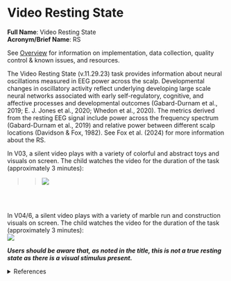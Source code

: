 # Video Resting State
**Full Name**: Video Resting State  
**Acronym/Brief Name**: RS  

See [Overview](overview.md) for information on implementation, data collection, quality control & known issues, and resources.
        
The Video Resting State (v.11.29.23) task provides information about neural oscillations measured in EEG power across the scalp. Developmental changes in oscillatory activity reflect underlying developing large scale neural networks associated with early self-regulatory, cognitive, and affective processes and developmental outcomes (Gabard-Durnam et al., 2019; E. J. Jones et al., 2020; Whedon et al., 2020). The metrics derived from the resting EEG signal include power across the frequency spectrum (Gabard-Durnam et al., 2019) and relative power between different scalp locations (Davidson & Fox, 1982). See Fox et al. (2024) for more information about the RS. 

In V03, a silent video plays with a variety of colorful and abstract toys and visuals on screen. The child watches the video for the duration of the task (approximately 3 minutes):

>>![](images/eeg-RS-V03.png)
<br>
<br>

In V04/6, a silent video plays with a variety of marble run and construction visuals on screen. The child watches the video for the duration of the task (approximately 3 minutes):    
![](images/eeg-RS-V04.png)

***Users should be aware that, as noted in the title, this is not a true resting state as there is a visual stimulus present.***

<details class="collapsible references">
  <summary class="references">References</summary>
 <ul>
    <li>Davidson, R. J., & Fox, N. A. (1982). Asymmetrical Brain Activity Discriminates Between Positive and Negative Affective Stimuli in Human Infants. <em>Science</em>, 218(4578), 1235–1237. <a href="https://doi.org/10.1126/science.7146906" target="_blank">https://doi.org/10.1126/science.7146906</a></li>
    <li>Fox, N. A., Pérez-Edgar, K., Morales, S., Brito, N. H., Campbell, A. M., Cavanagh, J. F., Gabard-Durnam, L. J., Hudac, C. M., Key, A. P., Larson-Prior, L. J., Pedapati, E. V., Norton, E. S., Reetzke, R., Roberts, T. P., Rutter, T. M., Scott, L. S., Shuffrey, L. C., Antúnez, M., Boylan, M. R., … Yoder, L. (2024). The development and structure of the Healthy Brain and Child Development (HBCD) study EEG Protocol. <em>Developmental Cognitive Neuroscience</em>, 69, 101447. <a href="https://doi.org/10.1016/j.dcn.2024.101447" target="_blank">https://doi.org/10.1016/j.dcn.2024.101447</a></li>
    <li>Gabard-Durnam, L. J., Wilkinson, C., Kapur, K., Tager-Flusberg, H., Levin, A. R., & Nelson, C. A. (2019). Longitudinal EEG power in the first postnatal year differentiates autism outcomes. <em>Nature Communications</em>, 10(1), Article 1. <a href="https://doi.org/10.1038/s41467-019-12202-9" target="_blank">https://doi.org/10.1038/s41467-019-12202-9</a></li>
    <li>Jones, E. J. H., Goodwin, A., Orekhova, E., Charman, T., Dawson, G., Webb, S. J., & Johnson, M. H. (2020). Infant EEG theta modulation predicts childhood intelligence. <em>Scientific Reports</em>, 10(1), 11232. <a href="https://doi.org/10.1038/s41598-020-67687-y" target="_blank">https://doi.org/10.1038/s41598-020-67687-y</a></li>
    <li>Whedon, M., Perry, N. B., & Bell, M. A. (2020). Relations between frontal EEG maturation and inhibitory control in preschool in the prediction of children’s early academic skills. <em>Brain and Cognition</em>, 145, 105636. <a href="https://doi.org/10.1016/j.bandc.2020.105636" target="_blank">https://doi.org/10.1016/j.bandc.2020.105636</a></li>
  </ul>
</details>
